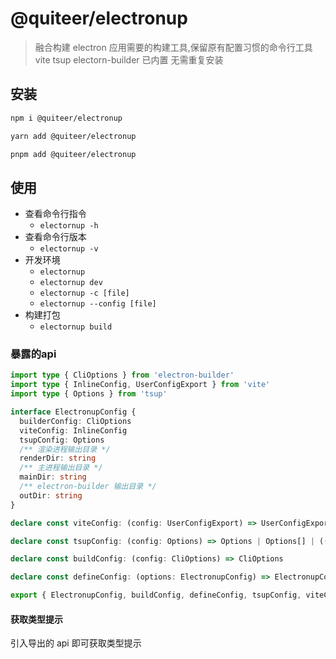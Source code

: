 # @quiteer/electronup


> 融合构建 electron 应用需要的构建工具,保留原有配置习惯的命令行工具 
> vite tsup electorn-builder 已内置 无需重复安装

## 安装

```bash
npm i @quiteer/electronup
```
```bash
yarn add @quiteer/electronup
```
```bash
pnpm add @quiteer/electronup
```


## 使用

- 查看命令行指令
  - `electornup -h`
- 查看命令行版本
  - `electornup -v`
- 开发环境
  - `electornup`
  - `electornup dev`
  - `electornup -c [file]`
  - `electornup --config [file]`
- 构建打包
  - `electornup build`

### 暴露的api

```ts
import type { CliOptions } from 'electron-builder'
import type { InlineConfig, UserConfigExport } from 'vite'
import type { Options } from 'tsup'

interface ElectronupConfig {
  builderConfig: CliOptions
  viteConfig: InlineConfig
  tsupConfig: Options
  /** 渲染进程输出目录 */
  renderDir: string
  /** 主进程输出目录 */
  mainDir: string
  /** electron-builder 输出目录 */
  outDir: string
}

declare const viteConfig: (config: UserConfigExport) => UserConfigExport

declare const tsupConfig: (config: Options) => Options | Options[] | ((overrideOptions: Options) => Options | Options[] | Promise<Options | Options[]>)

declare const buildConfig: (config: CliOptions) => CliOptions

declare const defineConfig: (options: ElectronupConfig) => ElectronupConfig

export { ElectronupConfig, buildConfig, defineConfig, tsupConfig, viteConfig }
```

#### 获取类型提示

引入导出的 api 即可获取类型提示

